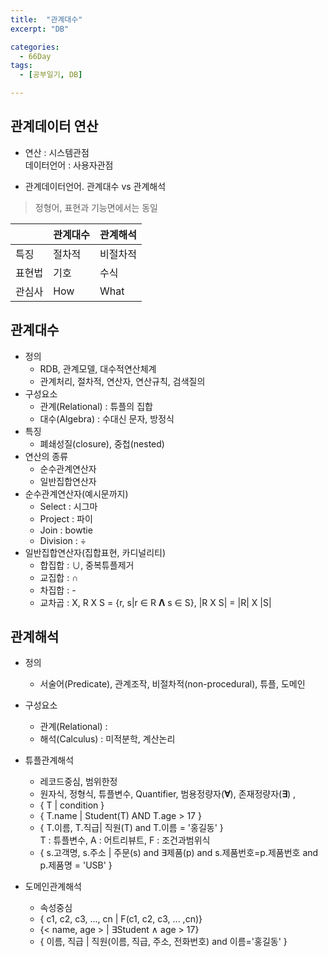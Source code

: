 ```yaml
---
title:  "관계대수"
excerpt: "DB"

categories:
  - 66Day
tags:
  - [공부일기, DB]

---
```


## 관계데이터 연산

- 연산 : 시스템관점   
데이터언어 : 사용자관점   
 
- 관계데이터언어. 관계대수 vs 관계해석
> 정형어, 표현과 기능면에서는 동일


| |관계대수|관계해석|
|---|---|---|
|특징|절차적|비절차적|
|표현법|기호|수식|
|관심사|How|What|



## 관계대수
- 정의 
	- RDB, 관계모델, 대수적연산체계
	- 관계처리, 절차적, 연산자, 연산규칙, 검색질의
- 구성요소
	- 관계(Relational) : 튜플의 집합
	- 대수(Algebra) : 수대신 문자, 방정식
- 특징
	- 폐쇄성질(closure), 중첩(nested)
- 연산의 종류
	- 순수관계연산자
	- 일반집합연산자
- 순수관계연산자(예시문까지)
	- Select : 시그마
	- Project : 파이
	- Join : bowtie
	- Division : ÷
- 일반집합연산자(집합표현, 카디널리티)
	- 합집합 : ∪, 중복튜플제거
	- 교집합 : ∩
	- 차집합 : -
	- 교차곱 : Χ, R X S = {r, s|r ∈ R **Λ** s ∈ S}, |R X S| = |R| X |S|
	
	
## 관계해석
- 정의 	
	- 서술어(Predicate), 관계조작, 비절차적(non-procedural), 튜플, 도메인
- 구성요소
	- 관계(Relational) : 
	- 해석(Calculus) : 미적분학, 계산논리

- 튜플관계해석
	- 레코드중심, 범위한정
	- 원자식, 정형식, 튜플변수, Quantifier, 범용정량자(**∀**), 존재정량자(**∃**) , 
	- { T | condition } 
	- { T.name | Student(T) AND T.age > 17 }
	- { T.이름, T.직급| 직원(T) and T.이름 = '홍길동' }    
	T : 튜플변수, A : 어트리뷰트, F : 조건과범위식
	- { s.고객명, s.주소 | 주문(s) and ∃제품(p) and s.제품번호=p.제품번호 and p.제품명 = 'USB'  }
	
- 도메인관계해석
	- 속성중심
	- { c1, c2, c3, ..., cn | F(c1, c2, c3, ... ,cn)}
	- {< name, age > | ∃Student ∧ age > 17}
	- { 이름, 직급 | 직원(이름, 직급, 주소, 전화번호) and 이름='홍길동' }
	
	
	

  

